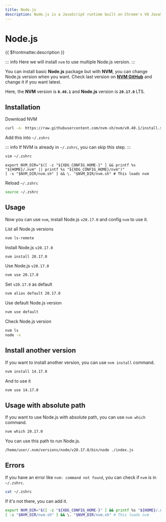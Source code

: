 ```yaml
---
title: Node.js
description: Node.js is a JavaScript runtime built on Chrome's V8 JavaScript engine.
---
```


# Node.js

{{ $frontmatter.description }}

::: info
Here we will install `nvm` to use multiple Node.js version.
:::

You can install basic **Node.js** package but with **NVM**, you can change Node.js version when you want. Check last version on [**NVM GitHub**](https://github.com/nvm-sh/nvm) and change it if you want latest.

Here, the **NVM** version is **`0.40.1`** and **Node.js** version is **`20.17.0`** LTS.

## Installation

Download NVM

```sh
curl -o- https://raw.githubusercontent.com/nvm-sh/nvm/v0.40.1/install.sh | bash
```

Add this into `~/.zshrc`

::: info
If NVM is already in `~/.zshrc`, you can skip this step.
:::

```sh
vim ~/.zshrc
```

```sh[.zshrc]
export NVM_DIR="$([ -z "${XDG_CONFIG_HOME-}" ] && printf %s "${HOME}/.nvm" || printf %s "${XDG_CONFIG_HOME}/nvm")"
[ -s "$NVM_DIR/nvm.sh" ] && \. "$NVM_DIR/nvm.sh" # This loads nvm
```

Reload `~/.zshrc`

```sh
source ~/.zshrc
```

## Usage

Now you can use `nvm`, install Node.js `v20.17.0` and config `nvm` to use it.

List all Node.js versions

```sh
nvm ls-remote
```

Install Node.js `v20.17.0`

```sh
nvm install 20.17.0
```

Use Node.js `v20.17.0`

```sh
nvm use 20.17.0
```

Set `v20.17.0` as default

```sh
nvm alias default 20.17.0
```

Use default Node.js version

```sh
nvm use default
```

Check Node.js version

```sh
nvm ls
node -v
```

## Install another version

If you want to install another version, you can use `nvm install` command.

```sh
nvm install 14.17.0
```

And to use it

```sh
nvm use 14.17.0
```

## Usage with absolute path

If you want to use Node.js with absolute path, you can use `nvm which` command.

```sh
nvm which 20.17.0
```

You can use this path to run Node.js.

```sh
/home/user/.nvm/versions/node/v20.17.0/bin/node ./index.js
```

## Errors

If you have an error like `nvm: command not found`, you can check if `nvm` is in `~/.zshrc`.

```sh
cat ~/.zshrc
```

If it's not there, you can add it.

```sh
export NVM_DIR="$([ -z "${XDG_CONFIG_HOME-}" ] && printf %s "${HOME}/.nvm" || printf %s "${XDG_CONFIG_HOME}/nvm")"
[ -s "$NVM_DIR/nvm.sh" ] && \. "$NVM_DIR/nvm.sh" # This loads nvm
```
